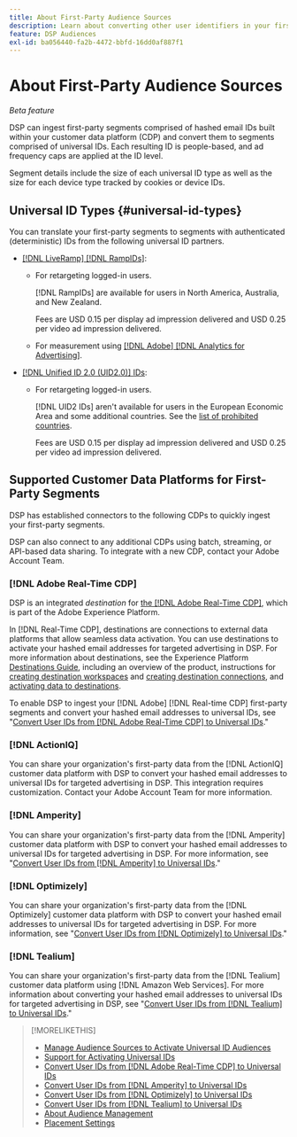 ```yaml
---
title: About First-Party Audience Sources
description: Learn about converting other user identifiers in your first-party segments to universal IDs for cookieless targeting.
feature: DSP Audiences
exl-id: ba056440-fa2b-4472-bbfd-16dd0af887f1
---
```

# About First-Party Audience Sources

*Beta feature*

DSP can ingest first-party segments comprised of hashed email IDs built within your customer data platform (CDP) and convert them to segments comprised of universal IDs. Each resulting ID is people-based, and ad frequency caps are applied at the ID level<!-- Move that info. to somewhere else? -->.

Segment details include the size of each universal ID type as well as the size for each device type tracked by cookies or device IDs.

## Universal ID Types {#universal-id-types}

<!--  Replace below with this once ID5 sources are possible 

Using your first-party data, you can create segments with IDs from the following universal ID partners.

* Authenticated (deterministic) IDs using hashed email addresses:

-->

You can translate your first-party segments to segments with authenticated (deterministic) IDs from the following universal ID partners.

* [[!DNL LiveRamp] [!DNL RampIDs]](https://liveramp.com/identity-resolution):

  * For retargeting logged-in users.
  
    [!DNL RampIDs] are available for users in North America, Australia, and New Zealand.
    
    Fees are USD 0.15 per display ad impression delivered and USD 0.25 per video ad impression delivered. 
  
  * For measurement using [[!DNL Adobe] [!DNL Analytics for Advertising]](/help/integrations/analytics/overview.md).

* [[!DNL Unified ID 2.0 (UID2.0)] IDs](https://unifiedid.com):

  * For retargeting logged-in users.
  
    [!DNL UID2 IDs] aren't available for users in the European Economic Area and some additional countries. See the [list of prohibited countries](/help/policies/universal-id-policy.md#prohibited-countries-uid2).
    
    Fees are USD 0.15 per display ad impression delivered and USD 0.25 per video ad impression delivered.

<!-- Not yet

* Probabilistic (unauthenticated) IDs using hashed email addresses:

  * [[!DNL ID5] IDs](https://id5.io): For retargeting unauthenticated site traffic, prospecting using third-party data, and measurement for both using [[!DNL Adobe] [!DNL Analytics for Advertising]](/help/integrations/analytics/overview.md). ID5 IDs are available for no fee.

    ID5 creates an ID by stitching together user signals (hashed email address) with various browser signals (such as IP address and timestamp).

    [!DNL Analytics] measurement requires all [prerequisites for implementing [!DNL Analytics for Advertising]](/help/integrations/analytics/prerequisites.md) and the [AMO ID and EF ID in your tracking URLs](/help/integrations/analytics/ids.md). You also must sign an agreement with [!DNL ID5] and set a parameter within your existing JavaScript tracking tags. <!-- Contact your Adobe Account Team for instructions. -->

<!--
    >[!NOTE]
    >
    >Third-party segments from [!DNL Eyeota] may automatically include ID5 IDs, in addition to users tracked by cookies or device IDs. The segment details include the size for each type. The usual usage fee for each segment, which is stated next to the segment name, applies; no additional fees are charged for the ID5 IDs.
-->

## Supported Customer Data Platforms for First-Party Segments

DSP has established connectors to the following CDPs to quickly ingest your first-party segments.

DSP can also connect to any additional CDPs using batch, streaming, or API-based data sharing. To integrate with a new CDP, contact your Adobe Account Team.

### [!DNL Adobe Real-Time CDP]

DSP is an integrated *destination* for [the [!DNL Adobe Real-Time CDP]](https://experienceleague.adobe.com/docs/experience-platform/rtcdp/overview.html), which is part of the Adobe Experience Platform.

In [!DNL Real-Time CDP], destinations are connections to external data platforms that allow seamless data activation. You can use destinations to activate your hashed email addresses for targeted advertising in DSP. For more information about destinations, see the Experience Platform [Destinations Guide](https://experienceleague.adobe.com/docs/experience-platform/destinations/home.html), including an overview of the product, instructions for [creating destination workspaces](https://experienceleague.adobe.com/docs/experience-platform/destinations/ui/destinations-workspace.html) and [creating destination connections](https://experienceleague.adobe.com/docs/experience-platform/destinations/ui/connect-destination.html), and [activating data to destinations](https://experienceleague.adobe.com/docs/experience-platform/destinations/ui/activate/activate-segment-streaming-destinations.html).

To enable DSP to ingest your [!DNL Adobe] [!DNL Real-time CDP] first-party segments and convert your hashed email addresses to universal IDs, see "[Convert User IDs from [!DNL Adobe Real-Time CDP] to Universal IDs](/help/dsp/audiences/sources/source-adobe-rtcdp.md)."

### [!DNL ActionIQ]

You can share your organization's first-party data from the [!DNL ActionIQ] customer data platform with DSP to convert your hashed email addresses to universal IDs for targeted advertising in DSP. This integration requires customization. Contact your Adobe Account Team for more information.

### [!DNL Amperity]

You can share your organization's first-party data from the [!DNL Amperity] customer data platform with DSP to convert your hashed email addresses to universal IDs for targeted advertising in DSP. For more information, see "[Convert User IDs from [!DNL Amperity] to Universal IDs](/help/dsp/audiences/sources/source-amperity.md)."

### [!DNL Optimizely]

You can share your organization's first-party data from the [!DNL Optimizely] customer data platform with DSP to convert your hashed email addresses to universal IDs for targeted advertising in DSP. For more information, see "[Convert User IDs from [!DNL Optimizely] to Universal IDs](/help/dsp/audiences/sources/source-optimizely.md)."

### [!DNL Tealium]

You can share your organization's first-party data from the [!DNL Tealium] customer data platform using [!DNL Amazon Web Services]. For more information about converting your hashed email addresses to universal IDs for targeted advertising in DSP, see "[Convert User IDs from [!DNL Tealium] to Universal IDs](/help/dsp/audiences/sources/source-tealium.md)."

>[!MORELIKETHIS]
>
>* [Manage Audience Sources to Activate Universal ID Audiences](source-manage.md)
>* [Support for Activating Universal IDs](/help/dsp/audiences/universal-ids.md)
>* [Convert User IDs from [!DNL Adobe Real-Time CDP] to Universal IDs](/help/dsp/audiences/sources/source-adobe-rtcdp.md)
>* [Convert User IDs from [!DNL Amperity] to Universal IDs](/help/dsp/audiences/sources/source-amperity.md)
>* [Convert User IDs from [!DNL Optimizely] to Universal IDs](/help/dsp/audiences/sources/source-optimizely.md)
>* [Convert User IDs from [!DNL Tealium] to Universal IDs](/help/dsp/audiences/sources/source-tealium.md)
>* [About Audience Management](/help/dsp/audiences/audience-about.md)
>* [Placement Settings](/help/dsp/campaign-management/placements/placement-settings.md)
